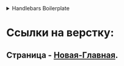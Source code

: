 <details>
  <summary>Handlebars Boilerplate</summary>

Бойлерплейт на основе связки Gulp + Webpack с поддержкой SVG спрайтов и SCSS

## Установка

Установить Node JS, затем выполнить команду:

```bash
npm install
```

## Использование

В режиме разработки:

```bash
npm run dev
```

В продакшен режиме:

```bash
npm run build
```

</details>

# Ссылки на верстку:

## Страница - [Новая-Главная](https://eduardoalparov.github.io/MW-rusagrostroy/new-index.html).

